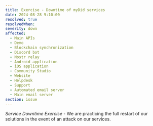 ```yaml
---
title: Exercise - Downtime of myDid services
date: 2024-08-28 9:10:00
resolved: true
resolvedWhen: 
severity: down
affected:
  - Main APIs
  - Demo
  - Blockchain synchronization
  - Discord bot
  - Nostr relay
  - Android application
  - iOS application
  - Community Studio
  - Website
  - Helpdesk
  - Support
  - Automated email server
  - Main email server
section: issue
---
```


*Service Downtime Exercise* - We are practicing the full restart of our solutions in the event of an attack on our services.
